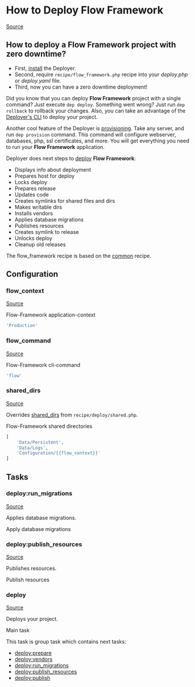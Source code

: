 <!-- DO NOT EDIT THIS FILE! -->
<!-- Instead edit recipe/flow_framework.php -->
<!-- Then run bin/docgen -->

# How to Deploy Flow Framework

[Source](/recipe/flow_framework.php)

## How to deploy a Flow Framework project with zero downtime?

- First, [install](/docs/installation.md) the Deployer. 
- Second, require `recipe/flow_framework.php` recipe into your _deploy.php_ or _deploy.yaml_ file.
- Third, now you can have a zero downtime deployment!

Did you know that you can deploy **Flow Framework** project with a single command? Just execute `dep deploy`.
Something went wrong? Just run `dep rollback` to rollback your changes.
Also, you can take an advantage of the [Deployer's CLI](/docs/cli.md) to deploy your project.

Another cool feature of the Deployer is [provisioning](/docs/recipe/provision.md). Take any server, and run `dep provision` command.
This command will configure webserver, databases, php, ssl certificates, and more. 
You will get everything you need to run your **Flow Framework** application.

Deployer does next steps to [deploy](#deploy) **Flow Framework**:
* Displays info about deployment
* Prepares host for deploy
* Locks deploy
* Prepares release
* Updates code
* Creates symlinks for shared files and dirs
* Makes writable dirs
* Installs vendors
* Applies database migrations
* Publishes resources
* Creates symlink to release
* Unlocks deploy
* Cleanup old releases


The flow_framework recipe is based on the [common](/docs/recipe/common.md) recipe.

## Configuration
### flow_context
[Source](https://github.com/deployphp/deployer/blob/master/recipe/flow_framework.php#L9)

Flow-Framework application-context

```php title="Default value"
'Production'
```


### flow_command
[Source](https://github.com/deployphp/deployer/blob/master/recipe/flow_framework.php#L12)

Flow-Framework cli-command

```php title="Default value"
'flow'
```


### shared_dirs
[Source](https://github.com/deployphp/deployer/blob/master/recipe/flow_framework.php#L15)

Overrides [shared_dirs](/docs/recipe/deploy/shared.md#shared_dirs) from `recipe/deploy/shared.php`.

Flow-Framework shared directories

```php title="Default value"
[
    'Data/Persistent',
    'Data/Logs',
    'Configuration/{{flow_context}}'
]
```



## Tasks

### deploy:run_migrations
[Source](https://github.com/deployphp/deployer/blob/master/recipe/flow_framework.php#L25)

Applies database migrations.

Apply database migrations


### deploy:publish_resources
[Source](https://github.com/deployphp/deployer/blob/master/recipe/flow_framework.php#L33)

Publishes resources.

Publish resources


### deploy
[Source](https://github.com/deployphp/deployer/blob/master/recipe/flow_framework.php#L41)

Deploys your project.

Main task


This task is group task which contains next tasks:
* [deploy:prepare](/docs/recipe/common.md#deployprepare)
* [deploy:vendors](/docs/recipe/deploy/vendors.md#deployvendors)
* [deploy:run_migrations](/docs/recipe/flow_framework.md#deployrun_migrations)
* [deploy:publish_resources](/docs/recipe/flow_framework.md#deploypublish_resources)
* [deploy:publish](/docs/recipe/common.md#deploypublish)


